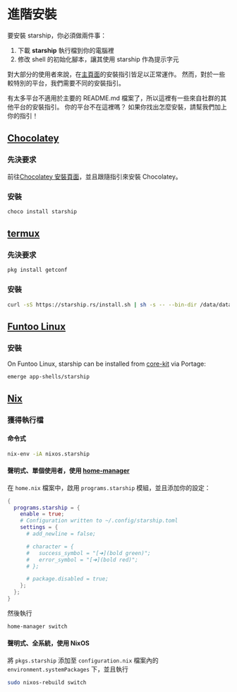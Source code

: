 # 進階安裝

要安裝 starship，你必須做兩件事：

1. 下載 **starship** 執行檔到你的電腦裡
1. 修改 shell 的初始化腳本，讓其使用 starship 作為提示字元

對大部分的使用者來說，在[主頁面](../guide/#🚀-installation)的安裝指引皆足以正常運作。 然而，對於一些較特別的平台，我們需要不同的安裝指引。

有太多平台不適用於主要的 README.md 檔案了，所以這裡有一些來自社群的其他平台的安裝指引。 你的平台不在這裡嗎？ 如果你找出怎麼安裝，請幫我們加上你的指引！

## [Chocolatey](https://chocolatey.org)

### 先決要求

前往[Chocolatey 安裝頁面](https://chocolatey.org/install)，並且跟隨指引來安裝 Chocolatey。

### 安裝

```powershell
choco install starship
```

## [termux](https://termux.com)

### 先決要求

```sh
pkg install getconf
```

### 安裝

```sh
curl -sS https://starship.rs/install.sh | sh -s -- --bin-dir /data/data/com.termux/files/usr/bin
```

## [Funtoo Linux](https://www.funtoo.org/Welcome)

### 安裝

On Funtoo Linux, starship can be installed from [core-kit](https://github.com/funtoo/core-kit/tree/1.4-release/app-shells/starship) via Portage:

```sh
emerge app-shells/starship
```

## [Nix](https://nixos.wiki/wiki/Nix)

### 獲得執行檔

#### 命令式

```sh
nix-env -iA nixos.starship
```

#### 聲明式、單個使用者，使用 [home-manager](https://github.com/nix-community/home-manager)

在 `home.nix` 檔案中，啟用 `programs.starship` 模組，並且添加你的設定：

```nix
{
  programs.starship = {
    enable = true;
    # Configuration written to ~/.config/starship.toml
    settings = {
      # add_newline = false;

      # character = {
      #   success_symbol = "[➜](bold green)";
      #   error_symbol = "[➜](bold red)";
      # };

      # package.disabled = true;
    };
  };
}
```

然後執行

```sh
home-manager switch
```

#### 聲明式、全系統，使用 NixOS

將 `pkgs.starship` 添加至 `configuration.nix` 檔案內的 `environment.systemPackages` 下，並且執行

```sh
sudo nixos-rebuild switch
```

